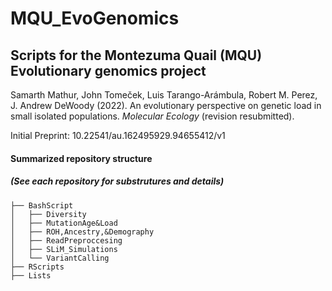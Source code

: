 # MQU_EvoGenomics
## Scripts for the Montezuma Quail (MQU) Evolutionary genomics project

Samarth Mathur, John Tomeček, Luis Tarango-Arámbula, Robert M. Perez, J. Andrew DeWoody (2022). 
An evolutionary perspective on genetic load in small isolated populations. *_Molecular Ecology_* (revision resubmitted).

Initial Preprint: 10.22541/au.162495929.94655412/v1

#### Summarized repository structure 
##### (See each repository for substrutures and details)

```
├── BashScript
│   ├── Diversity
│   ├── MutationAge&Load
│   ├── ROH,Ancestry,&Demography
│   ├── ReadPreproccesing
│   ├── SLiM_Simulations
│   └── VariantCalling
├── RScripts
├── Lists


```